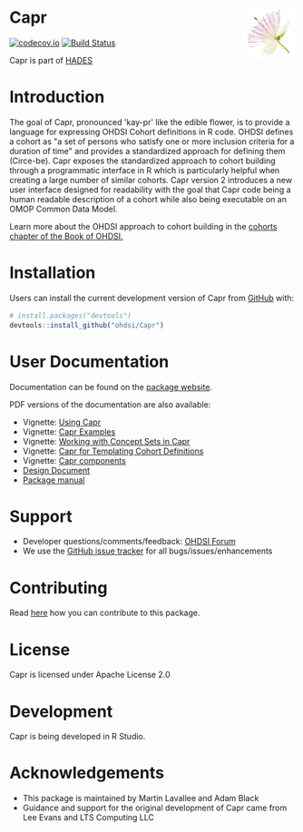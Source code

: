 # Capr <a href="https://ohdsi.github.io/Capr/"><img src="man/figures/logo.png" align="right" height="90"/></a>

<!-- badges: start -->

[![codecov.io](https://codecov.io/github/OHDSI/Capr/coverage.svg?branch=main)](https://app.codecov.io/gh/OHDSI/Capr?branch=main) [![Build Status](https://github.com/OHDSI/Capr/workflows/R-CMD-check/badge.svg)](https://github.com/OHDSI/Capr/actions?query=workflow%3AR-CMD-check)

<!-- badges: end -->

Capr is part of [HADES](https://ohdsi.github.io/Hades/)

# Introduction

The goal of Capr, pronounced 'kay-pr' like the edible flower, is to provide a language for expressing OHDSI Cohort definitions in R code. OHDSI defines a cohort as "a set of persons who satisfy one or more inclusion criteria for a duration of time" and provides a standardized approach for defining them (Circe-be). Capr exposes the standardized approach to cohort building through a programmatic interface in R which is particularly helpful when creating a large number of similar cohorts. Capr version 2 introduces a new user interface designed for readability with the goal that Capr code being a human readable description of a cohort while also being executable on an OMOP Common Data Model.

Learn more about the OHDSI approach to cohort building in the [cohorts chapter of the Book of OHDSI.](https://ohdsi.github.io/TheBookOfOhdsi/Cohorts.html)

# Installation


Users can install the current development version of Capr from [GitHub](https://github.com/) with:

``` r
# install.packages("devtools")
devtools::install_github("ohdsi/Capr")
```


# User Documentation

Documentation can be found on the [package website](https://ohdsi.github.io/Capr/).


PDF versions of the documentation are also available:

-   Vignette: [Using Capr](https://raw.githubusercontent.com/OHDSI/Capr/main/extras/pdf_vignette/Using-Capr.pdf)
-   Vignette: [Capr Examples](https://raw.githubusercontent.com/OHDSI/Capr/main/extras/pdf_vignette/Examples.pdf)
-   Vignette: [Working with Concept Sets in Capr](https://raw.githubusercontent.com/OHDSI/Capr/main/extras/pdf_vignette/Capr-conceptSets.pdf)
-   Vignette: [Capr for Templating Cohort Definitions](https://raw.githubusercontent.com/OHDSI/Capr/main/extras/pdf_vignette/capr_templates.pdf)
-   Vignette: [Capr components](https://raw.githubusercontent.com/OHDSI/Capr/main/extras/pdf_vignette/capr_objects.pdf)
-   [Design Document](https://raw.githubusercontent.com/OHDSI/Capr/main/extras/pdf_vignette/capr_design.pdf)
-   [Package manual](https://raw.githubusercontent.com/OHDSI/Capr/main/extras/Capr.pdf)

# Support

-   Developer questions/comments/feedback: <a href="http://forums.ohdsi.org/c/developers">OHDSI Forum</a>
-   We use the <a href="https://github.com/OHDSI/Capr/issues">GitHub issue tracker</a> for all bugs/issues/enhancements

# Contributing

Read [here](https://ohdsi.github.io/Hades/contribute.html) how you can contribute to this package.

# License

Capr is licensed under Apache License 2.0

# Development

Capr is being developed in R Studio.

# Acknowledgements

-   This package is maintained by Martin Lavallee and Adam Black
-   Guidance and support for the original development of Capr came from Lee Evans and LTS Computing LLC
